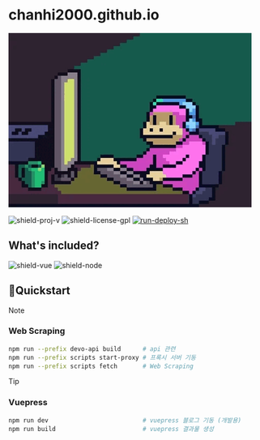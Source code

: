 # chanhi2000.github.io

![Vuepress-based Chan's Personal Devlog](src/.vuepress/public/images/code-monkey.gif)

![shield-proj-v][shield-proj-v]
![shield-license-gpl][shield-license-gpl]
[![run-deploy-sh][shield-github-action]](https://github.com/chanhi2000/devlog/actions/workflows/vuepress-deploy.yml)

## What's included?

![shield-vue][shield-vue]
![shield-node][shield-node]

## 🚀Quickstart

> [!NOTE]
> ### Web Scraping
> 
> ```sh
> npm run --prefix devo-api build      # api 관련 
> npm run --prefix scripts start-proxy # 프록시 서버 기동
> npm run --prefix scripts fetch       # Web Scraping
> ```

> [!TIP]
> ### Vuepress
> 
> ```sh
> npm run dev                          # vuepress 블로그 기동 (개발용)
> npm run build                        # vuepress 결과물 생성
> ```

[shield-proj-v]: https://img.shields.io/github/package-json/v/chanhi2000/devlog?style=flat-square
[shield-license-gpl]: https://img.shields.io/github/license/chanhi2000/devlog?style=flat-square
[shield-github-action]: https://github.com/chanhi2000/devlog/actions/workflows/vuepress-deploy.yml/badge.svg
[shield-vue]: https://img.shields.io/badge/vue.js-3.4.x-4FC08D?logo=vuedotjs&logoColor=4FC08D&style=flat-square
[shield-node]: https://img.shields.io/badge/node.js-18.12.x-339933?logo=nodedotjs&logoColor=339933&style=flat-square